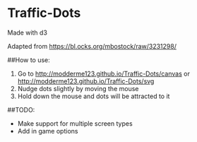 # Traffic-Dots
Made with d3

Adapted from https://bl.ocks.org/mbostock/raw/3231298/

##How to use:
1. Go to http://modderme123.github.io/Traffic-Dots/canvas or http://modderme123.github.io/Traffic-Dots/svg
2. Nudge dots slightly by moving the mouse
3. Hold down the mouse and dots will be attracted to it

##TODO:
* Make support for multiple screen types
* Add in game options
